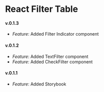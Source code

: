# React Filter Table

#### v.0.1.3
* *Feature*: Added Filter Indicator component

#### v.0.1.2
* *Feature*: Added TextFilter component
* *Feature*: Added CheckFilter component

#### v.0.1.1
* *Feature*: Added Storybook
